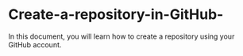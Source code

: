 # Create-a-repository-in-GitHub-
In this document, you will learn how to create a repository using your GitHub account.
